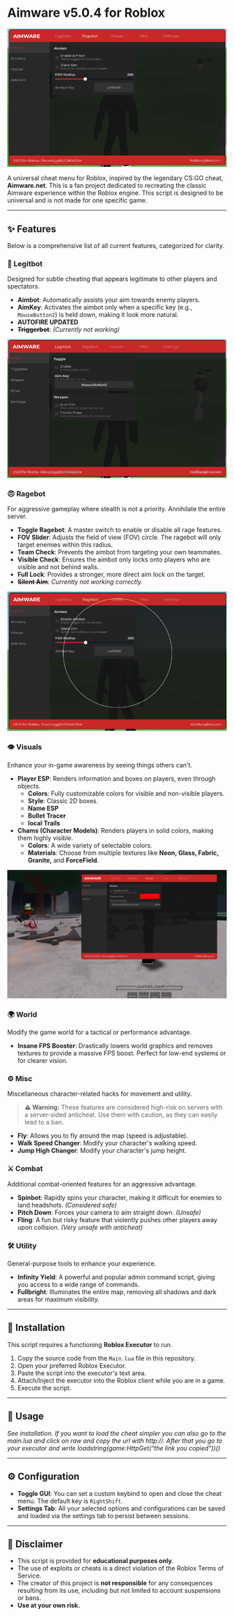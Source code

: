 # Aimware v5.0.4 for Roblox

![Aimware GUI](./Pictures/gui.png)

A universal cheat menu for Roblox, inspired by the legendary CS:GO cheat, **Aimware.net**. This is a fan project dedicated to recreating the classic Aimware experience within the Roblox engine. This script is designed to be universal and is not made for one specific game.

---

## ✨ Features

Below is a comprehensive list of all current features, categorized for clarity.

### 🎯 Legitbot
Designed for subtle cheating that appears legitimate to other players and spectators.

*   **Aimbot**: Automatically assists your aim towards enemy players.
*   **AimKey**: Activates the aimbot only when a specific key (e.g., `MouseButton2`) is held down, making it look more natural.
*   **AUTOFIRE UPDATED**
*   **~~Triggerbot~~**: *(Currently not working)*

![Legitbot Features](./Pictures/legitbot.png)

### 😠 Ragebot
For aggressive gameplay where stealth is not a priority. Annihilate the entire server.

*   **Toggle Ragebot**: A master switch to enable or disable all rage features.
*   **FOV Slider**: Adjusts the field of view (FOV) circle. The ragebot will only target enemies within this radius.
*   **Team Check**: Prevents the aimbot from targeting your own teammates.
*   **Visible Check**: Ensures the aimbot only locks onto players who are visible and not behind walls.
*   **Full Lock**: Provides a stronger, more direct aim lock on the target.
*   **~~Silent Aim~~**: *Currently not working correctly.*

![Ragebot Features](./Pictures/ragebot.png)

### 👁️ Visuals
Enhance your in-game awareness by seeing things others can't.

*   **Player ESP**: Renders information and boxes on players, even through objects.
    *   **Colors**: Fully customizable colors for visible and non-visible players.
    *   **Style**: Classic 2D boxes.
    *   **Name ESP**
    *   **Bullet Tracer**
    *   **local Trails**
*   **Chams (Character Models)**: Renders players in solid colors, making them highly visible.
    *   **Colors**: A wide variety of selectable colors.
    *   **Materials**: Choose from multiple textures like **Neon, Glass, Fabric, Granite,** and **ForceField**.

![Visuals Showcase](./Pictures/visuals.png)

### 🌍 World
Modify the game world for a tactical or performance advantage.

*   **Insane FPS Booster**: Drastically lowers world graphics and removes textures to provide a massive FPS boost. Perfect for low-end systems or for clearer vision.

### ⚙️ Misc
Miscellaneous character-related hacks for movement and utility.

> **⚠️ Warning:** These features are considered high-risk on servers with a server-sided anticheat. Use them with caution, as they can easily lead to a ban.

*   **Fly**: Allows you to fly around the map (speed is adjustable).
*   **Walk Speed Changer**: Modify your character's walking speed.
*   **Jump High Changer**: Modify your character's jump height.

### ⚔️ Combat
Additional combat-oriented features for an aggressive advantage.

*   **Spinbot**: Rapidly spins your character, making it difficult for enemies to land headshots. *(Considered safe)*
*   **Pitch Down**: Forces your camera to aim straight down. *(Unsafe)*
*   **Fling**: A fun but risky feature that violently pushes other players away upon collision. *(Very unsafe with anticheat)*

### 🛠️ Utility
General-purpose tools to enhance your experience.

*   **Infinity Yield**: A powerful and popular admin command script, giving you access to a wide range of commands.
*   **Fullbright**: Illuminates the entire map, removing all shadows and dark areas for maximum visibility.

---

## 🚀 Installation

This script requires a functioning **Roblox Executor** to run.

1.  Copy the source code from the `Main.lua` file in this repository.
2.  Open your preferred Roblox Executor.
3.  Paste the script into the executor's text area.
4.  Attach/Inject the executor into the Roblox client while you are in a game.
5.  Execute the script.

---

## 📖 Usage

*See installation. If you want to load the cheat simpler you can also go to the main.lua and click on raw and copy the url with http://. After that you go to your executor and write loadstring(game:HttpGet("the link you copied"))()*

---

## ⚙️ Configuration

*   **Toggle GUI**: You can set a custom keybind to open and close the cheat menu. The default key is `RightShift`.
*   **Settings Tab**: All your selected options and configurations can be saved and loaded via the settings tab to persist between sessions.

---

## 📜 Disclaimer

*   This script is provided for **educational purposes only**.
*   The use of exploits or cheats is a direct violation of the Roblox Terms of Service.
*   The creator of this project is **not responsible** for any consequences resulting from its use, including but not limited to account suspensions or bans.
*   **Use at your own risk.**
